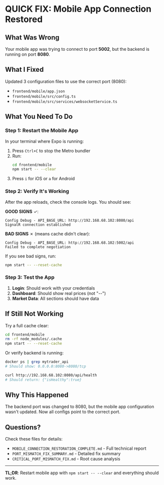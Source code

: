 # QUICK FIX: Mobile App Connection Restored

## What Was Wrong
Your mobile app was trying to connect to port **5002**, but the backend is running on port **8080**.

## What I Fixed
Updated 3 configuration files to use the correct port (8080):
- `frontend/mobile/app.json`
- `frontend/mobile/src/config.ts`
- `frontend/mobile/src/services/websocketService.ts`

## What You Need To Do

### Step 1: Restart the Mobile App

In your terminal where Expo is running:

1. Press `Ctrl+C` to stop the Metro bundler
2. Run:
   ```bash
   cd frontend/mobile
   npm start -- --clear
   ```
3. Press `i` for iOS or `a` for Android

### Step 2: Verify It's Working

After the app reloads, check the console logs. You should see:

**GOOD SIGNS** ✓:
```
Config Debug - API_BASE_URL: http://192.168.68.102:8080/api
SignalR connection established
```

**BAD SIGNS** ✗ (means cache didn't clear):
```
Config Debug - API_BASE_URL: http://192.168.68.102:5002/api
Failed to complete negotiation
```

If you see bad signs, run:
```bash
npm start -- --reset-cache
```

### Step 3: Test the App

1. **Login**: Should work with your credentials
2. **Dashboard**: Should show real prices (not "--")
3. **Market Data**: All sections should have data

## If Still Not Working

Try a full cache clear:
```bash
cd frontend/mobile
rm -rf node_modules/.cache
npm start -- --reset-cache
```

Or verify backend is running:
```bash
docker ps | grep mytrader_api
# Should show: 0.0.0.0:8080->8080/tcp

curl http://192.168.68.102:8080/api/health
# Should return: {"isHealthy":true}
```

## Why This Happened

The backend port was changed to 8080, but the mobile app configuration wasn't updated. Now all configs point to the correct port.

## Questions?

Check these files for details:
- `MOBILE_CONNECTION_RESTORATION_COMPLETE.md` - Full technical report
- `PORT_MISMATCH_FIX_SUMMARY.md` - Detailed fix summary
- `CRITICAL_PORT_MISMATCH_FIX.md` - Root cause analysis

---

**TL;DR**: Restart mobile app with `npm start -- --clear` and everything should work.
